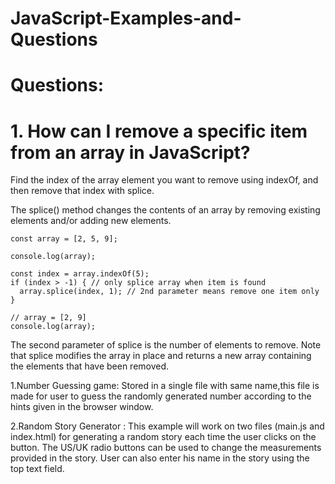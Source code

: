 # JavaScript-Examples-and-Questions

# Questions:

# 1. How can I remove a specific item from an array in JavaScript?

Find the index of the array element you want to remove using indexOf, and then remove that index with splice.

The splice() method changes the contents of an array by removing existing elements and/or adding new elements.

```
const array = [2, 5, 9];

console.log(array);

const index = array.indexOf(5);
if (index > -1) { // only splice array when item is found
  array.splice(index, 1); // 2nd parameter means remove one item only
}

// array = [2, 9]
console.log(array);
```

The second parameter of splice is the number of elements to remove. Note that splice modifies the array in place and returns a new array containing the elements that have been removed.




1.Number Guessing game: Stored in a single file with same name,this file is made for user to guess the randomly generated number according to the hints given in the browser window.


2.Random Story Generator : This example will work on two files (main.js and index.html) for generating a random story each time the user clicks on the button. The US/UK radio buttons can be used to change the measurements provided in the story. User can also enter his name in the story using the top text field.
